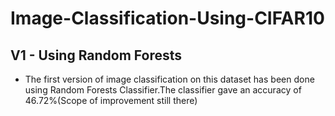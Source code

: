 # Image-Classification-Using-CIFAR10

## V1 - Using Random Forests
* The first version of image classification on this dataset has been done using Random Forests Classifier.The classifier gave an accuracy of 46.72%(Scope of improvement still there)
